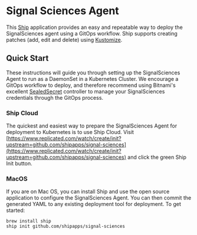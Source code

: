 # Signal Sciences Agent

This [Ship](https://github.com/replicatedhq/ship) application provides an easy and repeatable way to deploy the SignalSciences agent using a GitOps workflow. Ship supports creating patches (add, edit and delete) using [Kustomize](https://kustomize.io).

## Quick Start

These instructions will guide you through setting up the SignalSciences Agent to run as a DaemonSet in a Kubernetes Cluster. We encourage a GitOps workflow to deploy, and therefore recommend using Bitnami's excellent [SealedSecret](https://github.com/bitnami-labs/sealed-secrets) controller to manage your SignalSciences credentials through the GitOps process.

### Ship Cloud

The quickest and easiest way to prepare the SignalSciences Agent for deployment to Kubernetes is to use Ship Cloud. Visit [https://www.replicated.com/watch/create/init?upstream=github.com/shipapps/signal-sciences](https://www.replicated.com/watch/create/init?upstream=github.com/shipapps/signal-sciences) and click the green Ship Init button.

### MacOS

If you are on Mac OS, you can install Ship and use the open source application to configure the SignalSciences Agent. You can then commit the generated YAML to any existing deployment tool for deployment. To get started:

```shell
brew install ship
ship init github.com/shipapps/signal-sciences
```
